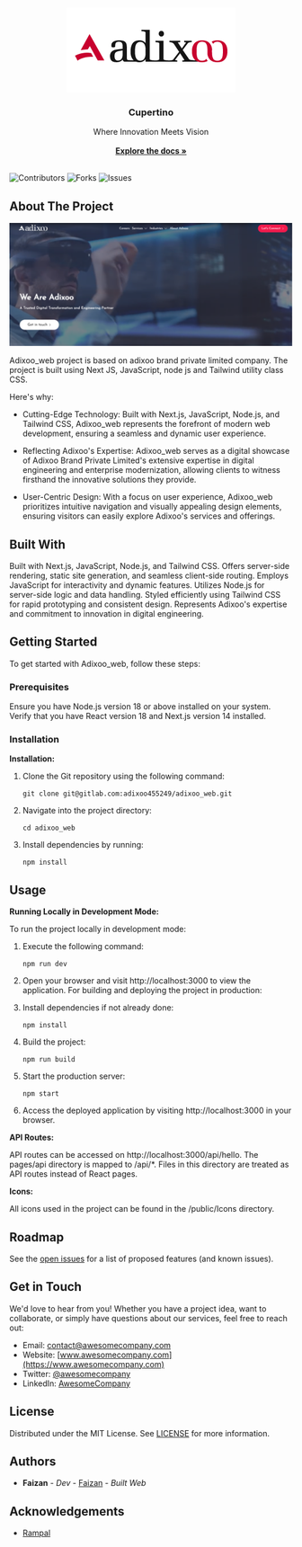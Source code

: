 <br/>
<p align="center">
  <a href="https://github.com/Adixoo-Brand/adixoo-web">
    <img src="/aidxoo-black_egjkbp.png" alt="Logo" width="auto" height="auto">
  </a>

  <h3 align="center">Cupertino</h3>

  <p align="center">
    Where Innovation Meets Vision
    <br/>
    <br/>
    <a href="https://github.com/Adixoo-Brand/adixoo-web"><strong>Explore the docs »</strong></a>
    <br/>
    <br/>
  </p>
</p>

![Contributors](https://img.shields.io/github/contributors/Adixoo-Brand/adixoo-web?color=dark-green) ![Forks](https://img.shields.io/github/forks/Adixoo-Brand/adixoo-web?style=social) ![Issues](https://img.shields.io/github/issues/Adixoo-Brand/adixoo-web) 

## About The Project

![Screen Shot](/Home.png)

Adixoo_web project is based on adixoo brand private limited company. The project is built using Next JS, JavaScript, node js and Tailwind utility class CSS.

Here's why:

- Cutting-Edge Technology: Built with Next.js, JavaScript, Node.js, and Tailwind CSS, Adixoo_web represents the forefront of modern web development, ensuring a seamless and dynamic user experience.

- Reflecting Adixoo's Expertise: Adixoo_web serves as a digital showcase of Adixoo Brand Private Limited's extensive expertise in digital engineering and enterprise modernization, allowing clients to witness firsthand the innovative solutions they provide.

- User-Centric Design: With a focus on user experience, Adixoo_web prioritizes intuitive navigation and visually appealing design elements, ensuring visitors can easily explore Adixoo's services and offerings.

## Built With

Built with Next.js, JavaScript, Node.js, and Tailwind CSS.
Offers server-side rendering, static site generation, and seamless client-side routing.
Employs JavaScript for interactivity and dynamic features.
Utilizes Node.js for server-side logic and data handling.
Styled efficiently using Tailwind CSS for rapid prototyping and consistent design.
Represents Adixoo's expertise and commitment to innovation in digital engineering.

## Getting Started

To get started with Adixoo_web, follow these steps:

### Prerequisites

Ensure you have Node.js version 18 or above installed on your system.
Verify that you have React version 18 and Next.js version 14 installed.

### Installation

**Installation:**

1. Clone the Git repository using the following command:
   ```
   git clone git@gitlab.com:adixoo455249/adixoo_web.git
   ```

2. Navigate into the project directory:
   ```
   cd adixoo_web
   ```

3. Install dependencies by running:
   ```
   npm install
   ```

## Usage

**Running Locally in Development Mode:**

To run the project locally in development mode:

1. Execute the following command:
   ```
   npm run dev
   ```

2. Open your browser and visit http://localhost:3000 to view the application.
For building and deploying the project in production:

1. Install dependencies if not already done:
   ```
   npm install
   ```

2. Build the project:
   ```
   npm run build
   ```

3. Start the production server:
   ```
   npm start
   ```

4. Access the deployed application by visiting http://localhost:3000 in your browser.

**API Routes:**

API routes can be accessed on http://localhost:3000/api/hello. The pages/api directory is mapped to /api/*. Files in this directory are treated as API routes instead of React pages.

**Icons:**

All icons used in the project can be found in the /public/Icons directory.

## Roadmap

See the [open issues](https://github.com/Adixoo-Brand/adixoo-web/issues) for a list of proposed features (and known issues).

## Get in Touch

We'd love to hear from you! Whether you have a project idea, want to collaborate, or simply have questions about our services, feel free to reach out:

- Email: contact@awesomecompany.com
- Website: [www.awesomecompany.com](https://www.awesomecompany.com)
- Twitter: [@awesomecompany](https://twitter.com/awesomecompany)
- LinkedIn: [AwesomeCompany](https://www.linkedin.com/company/awesomecompany)

## License

Distributed under the MIT License. See [LICENSE](https://github.com/Adixoo-Brand/adixoo-web/blob/main/LICENSE.md) for more information.

## Authors

* **Faizan** - *Dev* - [Faizan](https://github.com/faiz) - *Built Web*

## Acknowledgements

* [Rampal](https://github.com/ramu)
